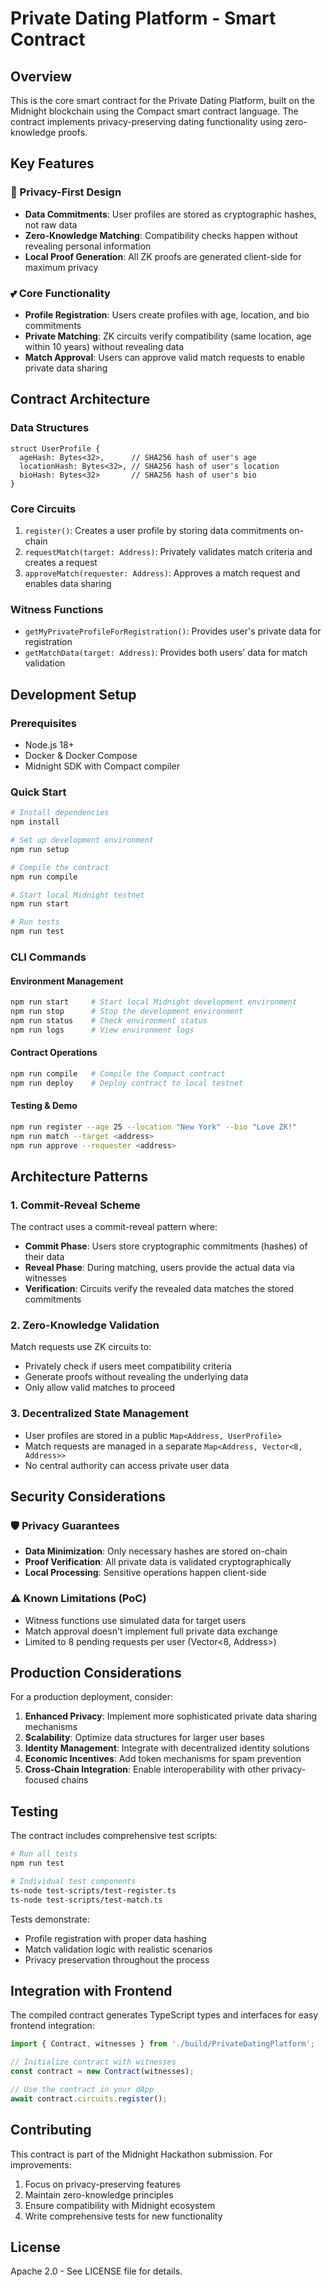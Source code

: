 # Private Dating Platform - Smart Contract

## Overview

This is the core smart contract for the Private Dating Platform, built on the Midnight blockchain using the Compact smart contract language. The contract implements privacy-preserving dating functionality using zero-knowledge proofs.

## Key Features

### 🔐 Privacy-First Design
- **Data Commitments**: User profiles are stored as cryptographic hashes, not raw data
- **Zero-Knowledge Matching**: Compatibility checks happen without revealing personal information
- **Local Proof Generation**: All ZK proofs are generated client-side for maximum privacy

### 💕 Core Functionality
- **Profile Registration**: Users create profiles with age, location, and bio commitments
- **Private Matching**: ZK circuits verify compatibility (same location, age within 10 years) without revealing data
- **Match Approval**: Users can approve valid match requests to enable private data sharing

## Contract Architecture

### Data Structures
```compact
struct UserProfile {
  ageHash: Bytes<32>,      // SHA256 hash of user's age
  locationHash: Bytes<32>, // SHA256 hash of user's location
  bioHash: Bytes<32>       // SHA256 hash of user's bio
}
```

### Core Circuits
1. `register()`: Creates a user profile by storing data commitments on-chain
2. `requestMatch(target: Address)`: Privately validates match criteria and creates a request
3. `approveMatch(requester: Address)`: Approves a match request and enables data sharing

### Witness Functions
- `getMyPrivateProfileForRegistration()`: Provides user's private data for registration
- `getMatchData(target: Address)`: Provides both users' data for match validation

## Development Setup

### Prerequisites
- Node.js 18+
- Docker & Docker Compose
- Midnight SDK with Compact compiler

### Quick Start
```bash
# Install dependencies
npm install

# Set up development environment
npm run setup

# Compile the contract
npm run compile

# Start local Midnight testnet
npm run start

# Run tests
npm run test
```

### CLI Commands

#### Environment Management
```bash
npm run start     # Start local Midnight development environment
npm run stop      # Stop the development environment
npm run status    # Check environment status
npm run logs      # View environment logs
```

#### Contract Operations
```bash
npm run compile   # Compile the Compact contract
npm run deploy    # Deploy contract to local testnet
```

#### Testing & Demo
```bash
npm run register --age 25 --location "New York" --bio "Love ZK!"
npm run match --target <address>
npm run approve --requester <address>
```

## Architecture Patterns

### 1. Commit-Reveal Scheme
The contract uses a commit-reveal pattern where:
- **Commit Phase**: Users store cryptographic commitments (hashes) of their data
- **Reveal Phase**: During matching, users provide the actual data via witnesses
- **Verification**: Circuits verify the revealed data matches the stored commitments

### 2. Zero-Knowledge Validation
Match requests use ZK circuits to:
- Privately check if users meet compatibility criteria
- Generate proofs without revealing the underlying data
- Only allow valid matches to proceed

### 3. Decentralized State Management
- User profiles are stored in a public `Map<Address, UserProfile>`
- Match requests are managed in a separate `Map<Address, Vector<8, Address>>`
- No central authority can access private user data

## Security Considerations

### 🛡️ Privacy Guarantees
- **Data Minimization**: Only necessary hashes are stored on-chain
- **Proof Verification**: All private data is validated cryptographically
- **Local Processing**: Sensitive operations happen client-side

### ⚠️ Known Limitations (PoC)
- Witness functions use simulated data for target users
- Match approval doesn't implement full private data exchange
- Limited to 8 pending requests per user (Vector<8, Address>)

## Production Considerations

For a production deployment, consider:

1. **Enhanced Privacy**: Implement more sophisticated private data sharing mechanisms
2. **Scalability**: Optimize data structures for larger user bases
3. **Identity Management**: Integrate with decentralized identity solutions
4. **Economic Incentives**: Add token mechanisms for spam prevention
5. **Cross-Chain Integration**: Enable interoperability with other privacy-focused chains

## Testing

The contract includes comprehensive test scripts:

```bash
# Run all tests
npm run test

# Individual test components
ts-node test-scripts/test-register.ts
ts-node test-scripts/test-match.ts
```

Tests demonstrate:
- Profile registration with proper data hashing
- Match validation logic with realistic scenarios
- Privacy preservation throughout the process

## Integration with Frontend

The compiled contract generates TypeScript types and interfaces for easy frontend integration:

```typescript
import { Contract, witnesses } from './build/PrivateDatingPlatform';

// Initialize contract with witnesses
const contract = new Contract(witnesses);

// Use the contract in your dApp
await contract.circuits.register();
```

## Contributing

This contract is part of the Midnight Hackathon submission. For improvements:

1. Focus on privacy-preserving features
2. Maintain zero-knowledge principles
3. Ensure compatibility with Midnight ecosystem
4. Write comprehensive tests for new functionality

## License

Apache 2.0 - See LICENSE file for details.